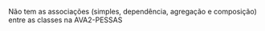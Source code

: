 Não tem as associações (simples, dependência, agregação e composição) entre as classes na AVA2-PESSAS
